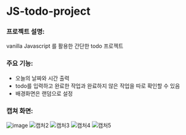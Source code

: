 # JS-todo-project

### 프로젝트 설명:
vanilla Javascript 를 활용한 간단한 todo 프로젝트

### 주요 기능:
- 오늘의 날짜와 시간 출력
- todo를 입력하고 완료한 작업과 완료하지 않은 작업을 따로 확인할 수 있음
- 배경화면은 랜덤으로 설정

### 캡쳐 화면:
![image](https://user-images.githubusercontent.com/49135797/107387246-f99b2600-6b37-11eb-922a-9a5cf8edbbc9.png)
![캡처2](https://user-images.githubusercontent.com/49135797/107386960-b6d94e00-6b37-11eb-9996-7966fc1d9dc3.PNG)
![캡처3](https://user-images.githubusercontent.com/49135797/107386961-b771e480-6b37-11eb-9535-78ede2c45858.PNG)
![캡처4](https://user-images.githubusercontent.com/49135797/107386963-b771e480-6b37-11eb-8124-df3675d3bfa0.PNG)
![캡처5](https://user-images.githubusercontent.com/49135797/107386966-b80a7b00-6b37-11eb-8108-482b945f8db0.PNG)



